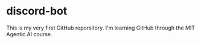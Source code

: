 # discord-bot
This is my very first GitHub reporsitory.
I'm learning GitHub through the MIT Agentic AI course.
